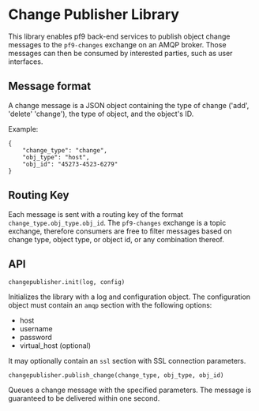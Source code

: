 # Change Publisher Library #

This library enables pf9 back-end services to publish object change messages
to the `pf9-changes` exchange on an AMQP broker. Those messages can then
be consumed by interested parties, such as user interfaces.

## Message format ##

A change message is a JSON object containing the type of change ('add', 'delete'
'change'), the type of object, and the object's ID.

Example:

    {
        "change_type": "change",
        "obj_type": "host",
        "obj_id": "45273-4523-6279"
    }

## Routing Key ##

Each message is sent with a routing key of the format `change_type.obj_type.obj_id`.
The `pf9-changes` exchange is a topic exchange, therefore consumers are free to
filter messages based on change type, object type, or object id, or any combination
thereof.

## API ##

    changepublisher.init(log, config)

Initializes the library with a log and configuration object.
The configuration object must contain an `amqp` section with the following
options:

- host
- username
- password
- virtual_host (optional)

It may optionally contain an `ssl` section with SSL connection parameters.

    changepublisher.publish_change(change_type, obj_type, obj_id)

Queues a change message with the specified parameters.
The message is guaranteed to be delivered within one second.



